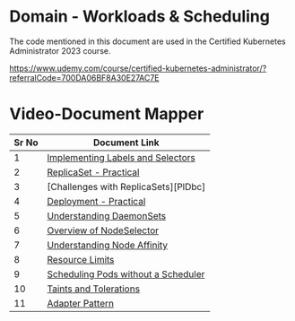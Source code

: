 # Domain - Workloads & Scheduling

The code mentioned in this document are used in the Certified Kubernetes Administrator 2023 course.

https://www.udemy.com/course/certified-kubernetes-administrator/?referralCode=700DA06BF8A30E27AC7E


# Video-Document Mapper

| Sr No | Document Link |
| ------ | ------ |
| 1 | [Implementing Labels and Selectors][PlDa] |
| 2 | [ReplicaSet - Practical][PlDb] |
| 3 | [Challenges with ReplicaSets][PlDbc] |
| 4 | [Deployment - Practical][PlDd]
| 5 | [Understanding DaemonSets][PlDe] |
| 6 | [Overview of NodeSelector][PlDf] |
| 7 | [Understanding Node Affinity][PlDg] |
| 8 | [Resource Limits][PlDh] |
| 9 | [Scheduling Pods without a Scheduler][PlDi] |
| 10 | [Taints and Tolerations][PlDj] |
| 11 | [Adapter Pattern][PlDk] |


[PlDa]: <./labels.md>
[PlDb]: <./replicaset.md>
[PlDc]: <./rs-challenges.md>
[PlDd]: <./deployment.md>
[PlDe]: <./daemonset.yaml>
[PlDf]: <./nodeSelector.md>
[PlDg]: <./node-affinity-combined.md>
[PlDh]: <./requests-limits.yaml>
[PlDi]: <./pod-without-scheduler.md>
[PlDj]: <./taints-tolerations.md>
[PlDk]: <./adapter.yaml>
